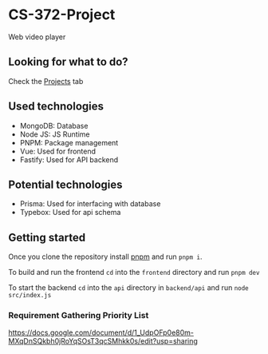 # CS-372-Project
Web video player

## Looking for what to do?
Check the [Projects](https://github.com/yeSpud/CS-372-Project/projects) tab

## Used technologies
* MongoDB: Database
* Node JS: JS Runtime
* PNPM: Package management
* Vue: Used for frontend
* Fastify: Used for API backend

## Potential technologies
* Prisma: Used for interfacing with database
* Typebox: Used for api schema

## Getting started
Once you clone the repository install [pnpm](https://pnpm.io/installation) and run `pnpm i`.

To build and run the frontend `cd` into the `frontend` directory and run `pnpm dev`

To start the backend `cd` into the `api` directory in `backend/api` and run `node src/index.js`

### Requirement Gathering Priority List

https://docs.google.com/document/d/1_UdpOFp0e80m-MXqDnSQkbh0jRoYqSOsT3qcSMhkk0s/edit?usp=sharing